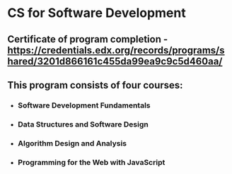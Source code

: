 # CS for Software Development

## Certificate of program completion - https://credentials.edx.org/records/programs/shared/3201d866161c455da99ea9c9c5d460aa/

## This program consists of four courses:

* ### Software Development Fundamentals
* ### Data Structures and Software Design
* ### Algorithm Design and Analysis
* ### Programming for the Web with JavaScript
